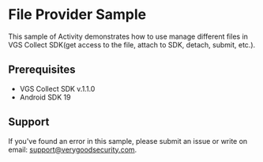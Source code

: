 # File Provider Sample

This sample of Activity demonstrates how to use manage different files in VGS Collect SDK(get access to the file, attach to SDK, detach, submit, etc.).

## Prerequisites

- VGS Collect SDK v.1.1.0
- Android SDK 19

## Support

If you've found an error in this sample, please submit an issue or write on email: support@verygoodsecurity.com.